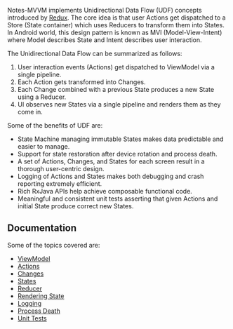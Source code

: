 Notes-MVVM implements Unidirectional Data Flow (UDF) concepts introduced by [Redux](https://redux.js.org/). The core idea is that user Actions get dispatched to a Store (State container) which uses Reducers to transform them into States. In Android world, this design pattern is known as MVI (Model-View-Intent) where Model describes State and Intent describes user interaction.

The Unidirectional Data Flow can be summarized as follows:
1. User interaction events (Actions) get dispatched to ViewModel via a single pipeline.
2. Each Action gets transformed into Changes.
3. Each Change combined with a previous State produces a new State using a Reducer.
4. UI observes new States via a single pipeline and renders them as they come in.

Some of the benefits of UDF are:
* State Machine managing immutable States makes data predictable and easier to manage.
* Support for state restoration after device rotation and process death.
* A set of Actions, Changes, and States for each screen result in a thorough user-centric design.
* Logging of Actions and States makes both debugging and crash reporting extremely efficient.
* Rich RxJava APIs help achieve composable functional code.
* Meaningful and consistent unit tests asserting that given Actions and initial State produce correct new States.

## Documentation 

Some of the topics covered are:

* [ViewModel](https://github.com/ww-tech/roxie/wiki/1.-ViewModel)
* [Actions](https://github.com/ww-tech/roxie/wiki/2.-Actions)
* [Changes](https://github.com/ww-tech/roxie/wiki/3.-Changes)
* [States](https://github.com/ww-tech/roxie/wiki/4.-States)
* [Reducer](https://github.com/ww-tech/roxie/wiki/5.-Reducer)
* [Rendering State](https://github.com/ww-tech/roxie/wiki/6.-Rendering-State)
* [Logging](https://github.com/ww-tech/roxie/wiki/7.-Logging)
* [Process Death](https://github.com/ww-tech/roxie/wiki/8.-Process-Death)
* [Unit Tests](https://github.com/ww-tech/roxie/wiki/9.-Unit-tests)

